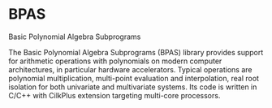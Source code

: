 # BPAS
Basic Polynomial Algebra Subprograms

The Basic Polynomial Algebra Subprograms (BPAS) library provides
support for arithmetic operations with polynomials on modern
computer architectures, in particular hardware accelerators.
Typical operations are polynomial multiplication, multi-point evaluation
and interpolation, real root isolation for both univariate
and multivariate systems. Its code is written in C/C++ with
CilkPlus extension targeting multi-core processors.
